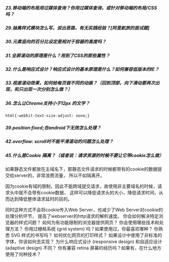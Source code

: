 ##### 23.移动端的布局用过媒体查询？你用过媒体查询，或针对移动端的布局/CSS 吗？
##### 29.抽离样式模块怎么写，说出思路，有无实践经验？[阿里航旅的面试题]
##### 30.元素竖向的百分比设定是相对于容器的高度吗？
##### 31.全屏滚动的原理是什么？用到了CSS的那些属性？

##### 32.什么是响应式设计？响应式设计的基本原理是什么？如何兼容低版本的IE？

##### 33.视差滚动效果，如何给每页做不同的动画？（回到顶部，向下滑动要再次出现，和只出现一次分别怎么做？）
##### 36.怎么让Chrome支持小于12px 的文字？
```
html{-webkit-text-size-adjust: none;}
```
##### 39.position:fixed;在android下无效怎么处理？
##### 42.overflow: scroll时不能平滑滚动的问题怎么处理？
##### 45.什么是Cookie 隔离？（或者说：请求资源的时候不要让它带cookie怎么做）
如果静态文件都放在主域名下，那静态文件请求的时候都带有的cookie的数据提交给server的，非常浪费流量，
所以不如隔离开。

因为cookie有域的限制，因此不能跨域提交请求，故使用非主要域名的时候，请求头中就不会带有cookie数据，
这样可以降低请求头的大小，降低请求时间，从而达到降低整体请求延时的目的。

同时这种方式不会将cookie传入Web Server，也减少了Web Server对cookie的处理分析环节，
提高了webserver的http请求的解析速度。
你会如何解决特定浏览器的样式问题？
如何为有功能限制的浏览器提供网页？
你会使用哪些技术和处理方法？
你用过栅格系统 (grid system) 吗？如果使用过，你最喜欢哪种？
你熟悉 SVG 样式的书写吗？
如何优化网页的打印样式？
如果设计中使用了非标准的字体，你该如何去实现？
为什么响应式设计 (responsive design) 和自适应设计 (adaptive design) 不同？
你有兼容 retina 屏幕的经历吗？如果有，在什么地方使用了何种技术？
